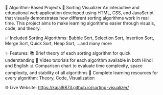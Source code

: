🧠 Algorithm-Based Projects
🔢 Sorting Visualizer
An interactive and educational web application developed using HTML, CSS, and JavaScript that visually demonstrates how different sorting algorithms work in real time. This project aims to make learning algorithms easier through visuals, code, and theory.

✅ Included Sorting Algorithms:
Bubble Sort, 
 Selection Sort,
 Insertion Sort,
 Merge Sort,
 Quick Sort,
 Heap Sort,
 ...and many more

✨ Features:
📚 Brief theory of each sorting algorithm for quick understanding
🎥 Video tutorials for each algorithm available in both Hindi and English
📊 Comparison chart to evaluate time complexity, space complexity, and stability of all algorithms
🧠 Complete learning resources for every algorithm: Theory, Code, Visualization

🌐 Live Website: https://kajal9873.github.io/sorting-visualizer/
